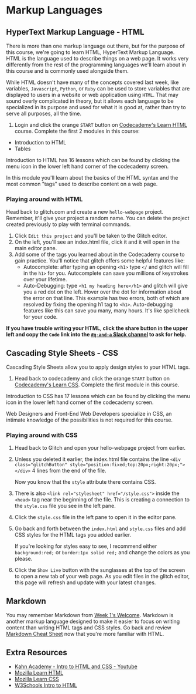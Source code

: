 # Markup Languages

## HyperText Markup Language - HTML

There is more than one markup language out there, but for the purpose of this course, we're going to learn HTML, HyperText Markup Language. HTML is the language used to describe things on a web page. It works very differently from the rest of the programming languages we'll learn about in this course and is commonly used alongside them.

While HTML doesn't have many of the concepts covered last week, like variables, `Javascript`, `Python`, or `Ruby` can be used to store variables that are displayed to users in a website or web application using `HTML`. That may sound overly complicated in theory, but it allows each language to be specialized in its purpose and used for what it is good at, rather than try to serve all purposes, all the time.

1. Login and click the orange `START` button on [Codecademy's Learn HTML][1] course. Complete the first 2 modules in this course:

* Introduction to HTML
* Tables

Introduction to HTML has 16 lessons which can be found by clicking the menu icon in the lower left hand corner of the codecademy screen.

In this module you'll learn about the basics of the HTML syntax and the most common "tags" used to describe content on a web page.

### Playing around with HTML

Head back to glitch.com and create a new `hello-webpage` project. Remember, it'll give your project a random name. You can delete the project created previously to play with terminal commands.

1. Click `Edit this project` and you'll be taken to the Glitch editor.
1. On the left, you'll see an index.html file, click it and it will open in the main editor pane.
1. Add some of the tags you learned about in the Codecademy course to gain practice. You'll notice that glitch offers some helpful features like:
    * Autocomplete: after typing an opening `<h1>` type `</` and glitch will fill in the `h1>` for you. Autocomplete can save you millions of keystrokes over your lifetime.
    * Auto-Debugging: type `<h1 my heading here</h1>` and glitch will give you a red dot on the left. Hover over the dot for information about the error on that line. This example has two errors, both of which are resolved by fixing the opening h1 tag to `<h1>`. Auto-debugging features like this can save you many, many hours. It's like spellcheck for your code.

**If you have trouble writing your HTML, click the share button in the upper left and copy the `Code` link into the [`#q-and-a` Slack channel][10] to ask for help.**

## Cascading Style Sheets - CSS

Cascading Style Sheets allow you to apply design styles to your HTML tags.

1. Head back to codecademy and click the orange `START` button on [Codecademy's Learn CSS][3]. Complete the first module in this course.

Introduction to CSS has 17 lessons which can be found by clicking the menu icon in the lower left hand corner of the codecademy screen.

Web Designers and Front-End Web Developers specialize in CSS, an intimate knowledge of the possibilities is not required for this course.

### Playing around with CSS

1. Head back to Glitch and open your hello-webpage project from earlier.
1. Unless you deleted it earlier, the index.html file contains the line `<div class="glitchButton" style="position:fixed;top:20px;right:20px;"></div>` 4 lines from the end of the file.

    Now you know that the `style` attribute there contains CSS.

1. There is also `<link rel="stylesheet" href="/style.css">` inside the `<head>` tag near the beginning of the file. This is creating a connection to the `style.css` file you see in the left pane.
1. Click the `style.css` file in the left pane to open it in the editor pane.
1. Go back and forth between the `index.html` and `style.css` files and add CSS styles for the HTML tags you added earlier.

    If you're looking for styles easy to see, I recommend either `background:red;` or `border:1px solid red;` and change the colors as you please.

1. Click the `Show Live` button with the sunglasses at the top of the screen to open a new tab of your web page. As you edit files in the glitch editor, this page will refresh and update with your latest changes.

## Markdown

You may remember Markdown from [Week 1's Welcome][8]. Markdown is another markup language designed to make it easier to focus on writing content than writing HTML tags and CSS styles. Go back and review [Markdown Cheat Sheet][9] now that you're more familiar with HTML.

## Extra Resources

* [Kahn Academy - Intro to HTML and CSS - Youtube][4]
* [Mozilla Learn HTML][6]
* [Mozilla Learn CSS][7]
* [W3Schools Intro to HTML][5]

[//]: # (References)
[1]: https://www.codecademy.com/learn/learn-html
[2]: https://www.youtube.com/watch?v=UB1O30fR-EE
[3]: https://www.codecademy.com/learn/learn-css
[4]: https://www.youtube.com/watch?v=ItZN6o0ylao&list=PLfloRV9R6_kRQihyrQV9eVYt32KNGqXRo
[5]: https://www.w3schools.com/html/html_intro.asp
[6]: https://developer.mozilla.org/en-US/docs/Learn/HTML/Introduction_to_HTML
[7]: https://developer.mozilla.org/en-US/docs/Learn/CSS
[8]: https://itp-175-fa18.github.io/syllabus/welcome#markdown
[9]: https://github.com/adam-p/markdown-here/wiki/Markdown-Cheatsheet
[10]: https://itp175fa18.slack.com/messages/CC45EMD2B